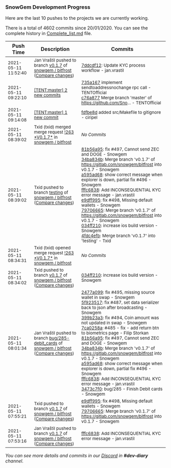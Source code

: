 
### SnowGem Development Progress

Here are the last 10 pushes to the projects we are currently working.

There is a total of 4602 commits since 20/01/2020. You can see the complete history in
 [Complete_list.md](Complete_list.md) file.

| Push Time | Description | Commits |
| --- | --- | --- |
| <sub>2021-05-11 11:52:40</sub> | <sub>Jan Vraštil pushed to branch [v0\.1\.7](https://gitlab.com/snowgem/bitfrost/commits/v0.1.7) of [snowgem / bitfrost](https://gitlab.com/snowgem/bitfrost) ([Compare changes](https://gitlab.com/snowgem/bitfrost/compare/034ff210a6b1defc38db35f61deb1c27f70ef158...7ddcdf12a8644ec20cdb28f7d36d261b9b0c03a4))</sub> | <sub>[7ddcdf12](https://gitlab.com/snowgem/bitfrost/-/commit/7ddcdf12a8644ec20cdb28f7d36d261b9b0c03a4): Update KYC process workflow - jan.vrastil</sub> |
| <sub>2021-05-11 09:22:10</sub> | <sub>[[TENT:master] 2 new commits](https://github.com/TENTOfficial/TENT/compare/fdfbe8d65adc...c76a8776738e)</sub> | <sub>[735a167](https://github.com/TENTOfficial/TENT/commit/735a167fe32303705f5806062e9c2b369e7aeae4) implement sendtoaddressnochange rpc call - TENTOfficial<br>[c76a877](https://github.com/TENTOfficial/TENT/commit/c76a8776738e49933099df1566d75e39a040da4a) Merge branch 'master' of https://github.com/Sno... - TENTOfficial</sub> |
| <sub>2021-05-11 09:14:08</sub> | <sub>[[TENT:master] 1 new commit](https://github.com/TENTOfficial/TENT/commit/fdfbe8d65adcdbf41ce2afc3cbdd84d0dde1925c)</sub> | <sub>[fdfbe8d](https://github.com/TENTOfficial/TENT/commit/fdfbe8d65adcdbf41ce2afc3cbdd84d0dde1925c) added src/Makefile to gitignore - ciripel</sub> |
| <sub>2021-05-11 08:39:02</sub> | <sub>Txid (txid) merged merge request [\!263 \*V0\.1\.7\*](https://gitlab.com/snowgem/bitfrost/-/merge_requests/263) in [snowgem / bitfrost](https://gitlab.com/snowgem/bitfrost)</sub> | <sub>_No Commits_</sub> |
| <sub>2021-05-11 08:39:02</sub> | <sub>Txid pushed to branch [testing](https://gitlab.com/snowgem/bitfrost/commits/testing) of [snowgem / bitfrost](https://gitlab.com/snowgem/bitfrost) ([Compare changes](https://gitlab.com/snowgem/bitfrost/compare/33ab9b54d007509dd92587f23f72dc728f934169...4fdc4efbcb230871d683a5bba88ddbd065135341))</sub> | <sub>[81b56a95](https://gitlab.com/snowgem/bitfrost/-/commit/81b56a9576ab5f435f507350896943306d2fbc30): fix #497, Cannot send ZEC and DOGE - Snowgem<br>[34ba834b](https://gitlab.com/snowgem/bitfrost/-/commit/34ba834bd814d1874c350d29978950ac991bc100): Merge branch 'v0.1.7' of https://gitlab.com/snowgem/bitfrost into v0.1.7 - Snowgem<br>[a595ad68](https://gitlab.com/snowgem/bitfrost/-/commit/a595ad688803d54d24dac47a6a913e81971734fe): show correct message when explorer is down, partial fix #496 - Snowgem<br>[fffc6838](https://gitlab.com/snowgem/bitfrost/-/commit/fffc683828c2081f2c1b54ee60bf74d3b902d74e): Add INCONSEQUENTIAL KYC error message - jan.vrastil<br>[e9dff995](https://gitlab.com/snowgem/bitfrost/-/commit/e9dff995cb6e418a35c48f04bd99c55cc5dcf1c0): fix #498, Missing default wallets - Snowgem<br>[79706665](https://gitlab.com/snowgem/bitfrost/-/commit/797066652ea4dc63e5e23732035d084b6cf89cbc): Merge branch 'v0.1.7' of https://gitlab.com/snowgem/bitfrost into v0.1.7 - Snowgem<br>[034ff210](https://gitlab.com/snowgem/bitfrost/-/commit/034ff210a6b1defc38db35f61deb1c27f70ef158): increase ios build version - Snowgem<br>[4fdc4efb](https://gitlab.com/snowgem/bitfrost/-/commit/4fdc4efbcb230871d683a5bba88ddbd065135341): Merge branch 'v0.1.7' into 'testing' - Txid</sub> |
| <sub>2021-05-11 08:34:31</sub> | <sub>Txid (txid) opened merge request [\!263 \*V0\.1\.7\*](https://gitlab.com/snowgem/bitfrost/-/merge_requests/263) in [snowgem / bitfrost](https://gitlab.com/snowgem/bitfrost)</sub> | <sub>_No Commits_</sub> |
| <sub>2021-05-11 08:34:02</sub> | <sub>Txid pushed to branch [v0\.1\.7](https://gitlab.com/snowgem/bitfrost/commits/v0.1.7) of [snowgem / bitfrost](https://gitlab.com/snowgem/bitfrost) ([Compare changes](https://gitlab.com/snowgem/bitfrost/compare/797066652ea4dc63e5e23732035d084b6cf89cbc...034ff210a6b1defc38db35f61deb1c27f70ef158))</sub> | <sub>[034ff210](https://gitlab.com/snowgem/bitfrost/-/commit/034ff210a6b1defc38db35f61deb1c27f70ef158): increase ios build version - Snowgem</sub> |
| <sub>2021-05-11 08:01:34</sub> | <sub>Jan Vraštil pushed to branch [bug/285\-debit\_cards](https://gitlab.com/snowgem/bitfrost/commits/bug/285-debit_cards) of [snowgem / bitfrost](https://gitlab.com/snowgem/bitfrost) ([Compare changes](https://gitlab.com/snowgem/bitfrost/compare/2473f2d106c8fb528441b93ba9770dbecb431596...3473c7f0d01917ec94b830675ebc7f129e57102c))</sub> | <sub>[2477a099](https://gitlab.com/snowgem/bitfrost/-/commit/2477a099902c2b14f3d6c53ddb0c47ef9f62c9b6): fix #495, missing source wallet in swap - Snowgem<br>[5f923517](https://gitlab.com/snowgem/bitfrost/-/commit/5f9235178e9dab8edada8aba65d755bc936c705d): fix #487, set data serializer back to json after broadcasting - Snowgem<br>[399b23a3](https://gitlab.com/snowgem/bitfrost/-/commit/399b23a3f396b45b33aa9fe456abb38297c9713f): fix #494, Coin amount was not updated in swap - Snowgem<br>[7ca0258a](https://gitlab.com/snowgem/bitfrost/-/commit/7ca0258a50c1597711f6d182c142246cd8fcfb17): #485 - fix - add return btn to biometrics page - Filip Storkan<br>[81b56a95](https://gitlab.com/snowgem/bitfrost/-/commit/81b56a9576ab5f435f507350896943306d2fbc30): fix #497, Cannot send ZEC and DOGE - Snowgem<br>[34ba834b](https://gitlab.com/snowgem/bitfrost/-/commit/34ba834bd814d1874c350d29978950ac991bc100): Merge branch 'v0.1.7' of https://gitlab.com/snowgem/bitfrost into v0.1.7 - Snowgem<br>[a595ad68](https://gitlab.com/snowgem/bitfrost/-/commit/a595ad688803d54d24dac47a6a913e81971734fe): show correct message when explorer is down, partial fix #496 - Snowgem<br>[fffc6838](https://gitlab.com/snowgem/bitfrost/-/commit/fffc683828c2081f2c1b54ee60bf74d3b902d74e): Add INCONSEQUENTIAL KYC error message - jan.vrastil<br>[3473c7f0](https://gitlab.com/snowgem/bitfrost/-/commit/3473c7f0d01917ec94b830675ebc7f129e57102c): bug/285 - Finish Debit cards - Snowgem</sub> |
| <sub>2021-05-11 07:55:21</sub> | <sub>Txid pushed to branch [v0\.1\.7](https://gitlab.com/snowgem/bitfrost/commits/v0.1.7) of [snowgem / bitfrost](https://gitlab.com/snowgem/bitfrost) ([Compare changes](https://gitlab.com/snowgem/bitfrost/compare/fffc683828c2081f2c1b54ee60bf74d3b902d74e...797066652ea4dc63e5e23732035d084b6cf89cbc))</sub> | <sub>[e9dff995](https://gitlab.com/snowgem/bitfrost/-/commit/e9dff995cb6e418a35c48f04bd99c55cc5dcf1c0): fix #498, Missing default wallets - Snowgem<br>[79706665](https://gitlab.com/snowgem/bitfrost/-/commit/797066652ea4dc63e5e23732035d084b6cf89cbc): Merge branch 'v0.1.7' of https://gitlab.com/snowgem/bitfrost into v0.1.7 - Snowgem</sub> |
| <sub>2021-05-11 07:53:16</sub> | <sub>Jan Vraštil pushed to branch [v0\.1\.7](https://gitlab.com/snowgem/bitfrost/commits/v0.1.7) of [snowgem / bitfrost](https://gitlab.com/snowgem/bitfrost) ([Compare changes](https://gitlab.com/snowgem/bitfrost/compare/a595ad688803d54d24dac47a6a913e81971734fe...fffc683828c2081f2c1b54ee60bf74d3b902d74e))</sub> | <sub>[fffc6838](https://gitlab.com/snowgem/bitfrost/-/commit/fffc683828c2081f2c1b54ee60bf74d3b902d74e): Add INCONSEQUENTIAL KYC error message - jan.vrastil</sub> |

_You can see more details and commits in our [Discord](https://discord.gg/zumGnbg) in **#dev-diary** channel._
